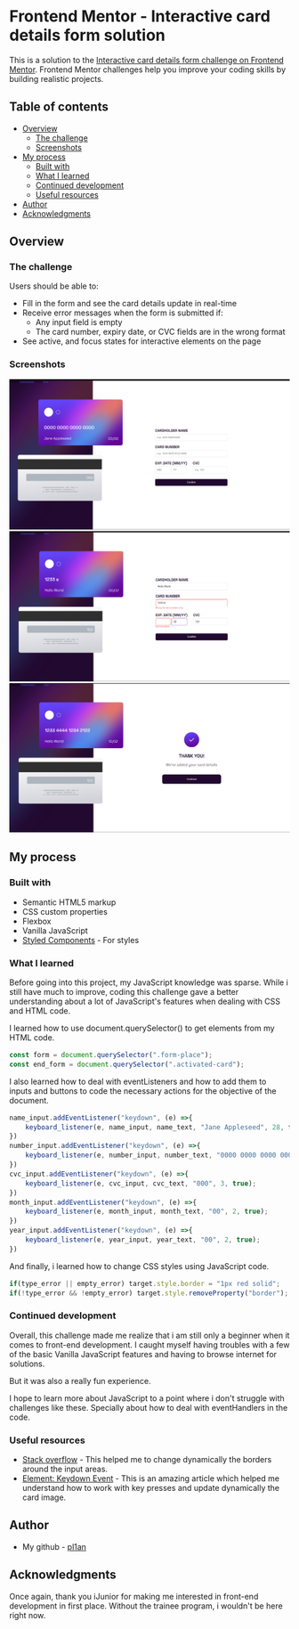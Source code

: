 # Frontend Mentor - Interactive card details form solution

This is a solution to the [Interactive card details form challenge on Frontend Mentor](https://www.frontendmentor.io/challenges/interactive-card-details-form-XpS8cKZDWw). Frontend Mentor challenges help you improve your coding skills by building realistic projects. 

## Table of contents

- [Overview](#overview)
  - [The challenge](#the-challenge)
  - [Screenshots](#screenshots)
- [My process](#my-process)
  - [Built with](#built-with)
  - [What I learned](#what-i-learned)
  - [Continued development](#continued-development)
  - [Useful resources](#useful-resources)
- [Author](#author)
- [Acknowledgments](#acknowledgments)

## Overview

### The challenge

Users should be able to:

- Fill in the form and see the card details update in real-time
- Receive error messages when the form is submitted if:
  - Any input field is empty
  - The card number, expiry date, or CVC fields are in the wrong format
- See active, and focus states for interactive elements on the page

### Screenshots

![](./prints/screenshot1.png)
![](./prints/screenshot2.png)
![](./prints/screenshot3.png)

## My process

### Built with

- Semantic HTML5 markup
- CSS custom properties
- Flexbox
- Vanilla JavaScript
- [Styled Components](https://styled-components.com/) - For styles

### What I learned

Before going into this project, my JavaScript knowledge was sparse. While i still have much to improve, coding this challenge gave a better understanding about a lot of JavaScript's features when dealing with CSS and HTML code.

I learned how to use document.querySelector() to get elements from my HTML code.
```js
const form = document.querySelector(".form-place");
const end_form = document.querySelector(".activated-card");
```

I also learned how to deal with eventListeners and how to add them to inputs and buttons to code the necessary actions for the objective of the document.
```js
name_input.addEventListener("keydown", (e) =>{
    keyboard_listener(e, name_input, name_text, "Jane Appleseed", 28, false);
})
number_input.addEventListener("keydown", (e) =>{
    keyboard_listener(e, number_input, number_text, "0000 0000 0000 0000", 19, true);
})
cvc_input.addEventListener("keydown", (e) =>{
    keyboard_listener(e, cvc_input, cvc_text, "000", 3, true);
})
month_input.addEventListener("keydown", (e) =>{
    keyboard_listener(e, month_input, month_text, "00", 2, true);
})
year_input.addEventListener("keydown", (e) =>{
    keyboard_listener(e, year_input, year_text, "00", 2, true);
})
```

And finally, i learned how to change CSS styles using JavaScript code.
```js
if(type_error || empty_error) target.style.border = "1px red solid";
if(!type_error && !empty_error) target.style.removeProperty("border");
```

### Continued development

Overall, this challenge made me realize that i am still only a beginner when it comes to front-end development. I caught myself having troubles with a few of the basic Vanilla JavaScript features and having to browse internet for solutions.

But it was also a really fun experience.

I hope to learn more about JavaScript to a point where i don't struggle with challenges like these. Specially about how to deal with eventHandlers in the code.

### Useful resources

- [Stack overflow](https://stackoverflow.com/questions/2155737/remove-css-class-from-element-with-javascript-no-jquery) - This helped me to change dynamically the borders around the input areas. 
- [Element: Keydown Event](https://developer.mozilla.org/en-US/docs/Web/API/Element/keydown_event) - This is an amazing article which helped me understand how to work with key presses and update dynamically the card image.

## Author

- My github - [pl1an](https://github.com/pl1an)

## Acknowledgments

Once again, thank you iJunior for making me interested in front-end development in first place. Without the trainee program, i wouldn't be here right now.
